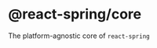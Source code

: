 <span class="citation" data-cites="react-spring/core">@react-spring/core</span>
===============================================================================

The platform-agnostic core of `react-spring`
